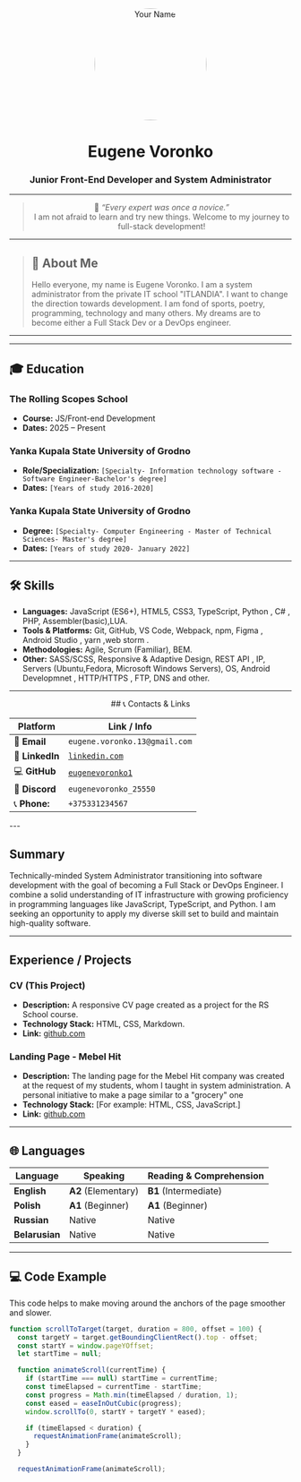 <div align="center">
  <img src="https://stihi.ru/photos/3redstar3.jpg" width="200" height="200" alt="Your Name" style="border-radius: 50%;">
  
  # Eugene Voronko
  
  ### Junior Front-End Developer and System Administrator
---
> 🧠 *“Every expert was once a novice.”*  
> I am not afraid to learn and try new things. Welcome to my journey to full-stack development!
</div>

---

> ## 👤 About Me
> 
> Hello everyone, my name is Eugene Voronko. I am a system administrator from the private IT school "ITLANDIA". I want to change the direction towards development. I am fond of sports, poetry, programming, technology and many others.  My dreams are to become either a Full Stack Dev or a DevOps engineer.

---
---

## 🎓 Education

### **The Rolling Scopes School**
* **Course:** JS/Front-end Development
* **Dates:** 2025 – Present

### **Yanka Kupala State University of Grodno**
* **Role/Specialization:** `[Specialty- Information technology software - Software Engineer-Bachelor's degree]`
* **Dates:** `[Years of study 2016-2020]`

### **Yanka Kupala State University of Grodno**
* **Degree:** `[Specialty- Computer Engineering - Master of Technical Sciences- Master's degree]`
* **Dates:** `[Years of study 2020- January 2022]`

---

## 🛠️ Skills
* **Languages:** JavaScript (ES6+), HTML5, CSS3, TypeScript, Python , C# , PHP, Assembler(basic),LUA.
* **Tools & Platforms:** Git, GitHub, VS Code, Webpack, npm, Figma , Android Studio , yarn ,web storm .
* **Methodologies:** Agile, Scrum (Familiar), BEM.
* **Other:** SASS/SCSS, Responsive & Adaptive Design, REST API , IP, Servers (Ubuntu,Fedora, Microsoft Windows Servers), OS, Android Developmnet , HTTP/HTTPS , FTP, DNS and other.

---
<div align="center">
## 📞 Contacts & Links

| Platform | Link / Info |
|---|---|
| 📧 **Email** | `eugene.voronko.13@gmail.com` |
| 🔗 **LinkedIn** | [`linkedin.com`](https://www.linkedin.com/in/eugene-voronko-8806001aa/) |
| 💻 **GitHub** | [`eugenevoronko1`](https://github.com/eugenevoronko1) |
| 🤖 **Discord** | `eugenevoronko_25550` |
| 📞 **Phone:** | `+375331234567` |
</div>
---

## Summary

Technically-minded System Administrator transitioning into software development with the goal of becoming a Full Stack or DevOps Engineer. I combine a solid understanding of IT infrastructure with growing proficiency in programming languages like JavaScript, TypeScript, and Python. I am seeking an opportunity to apply my diverse skill set to build and maintain high-quality software.

---

## Experience / Projects

### CV (This Project)
* **Description:** A responsive CV page created as a project for the RS School course.
* **Technology Stack:** HTML, CSS, Markdown.
* **Link:** [github.com](https://github.com/eugenevoronko1/rsschool-cv/blob/gh-pages/cv.md)

### Landing Page - Mebel Hit
* **Description:** The landing page for the Mebel Hit company was created at the request of my students, whom I taught in system administration.  A personal initiative to make a page similar to a "grocery" one
* **Technology Stack:** [For example: HTML, CSS, JavaScript.]
* **Link:** [github.com](https://eugenevoronko1.github.io/%D0%9F%D1%80%D0%BE%D0%B5%D0%BA%D1%82%D1%8B/First_company/Index.html)

---

## 🌐 Languages

| Language | Speaking | Reading & Comprehension |
|---|---|---|
| **English** | **A2** (Elementary) | **B1** (Intermediate) |
| **Polish** | **A1** (Beginner) | **A1** (Beginner) |
| **Russian** | Native | Native |
| **Belarusian** | Native | Native |

---

## 💻 Code Example

This code helps to make moving around the anchors of the page smoother and slower.

```javascript
function scrollToTarget(target, duration = 800, offset = 100) {
  const targetY = target.getBoundingClientRect().top - offset;
  const startY = window.pageYOffset;
  let startTime = null;

  function animateScroll(currentTime) {
    if (startTime === null) startTime = currentTime;
    const timeElapsed = currentTime - startTime;
    const progress = Math.min(timeElapsed / duration, 1);
    const eased = easeInOutCubic(progress);
    window.scrollTo(0, startY + targetY * eased);

    if (timeElapsed < duration) {
      requestAnimationFrame(animateScroll);
    }
  }

  requestAnimationFrame(animateScroll);